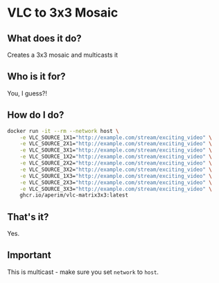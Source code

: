# VLC to 3x3 Mosaic

## What does it do?
Creates a 3x3 mosaic and multicasts it

## Who is it for?
You, I guess?!

## How do I do?
```bash
docker run -it --rm --network host \
    -e VLC_SOURCE_1X1="http://example.com/stream/exciting_video" \
    -e VLC_SOURCE_2X1="http://example.com/stream/exciting_video" \
    -e VLC_SOURCE_3X1="http://example.com/stream/exciting_video" \
    -e VLC_SOURCE_1X2="http://example.com/stream/exciting_video" \
    -e VLC_SOURCE_2X2="http://example.com/stream/exciting_video" \
    -e VLC_SOURCE_3X2="http://example.com/stream/exciting_video" \
    -e VLC_SOURCE_1X3="http://example.com/stream/exciting_video" \
    -e VLC_SOURCE_2X3="http://example.com/stream/exciting_video" \
    -e VLC_SOURCE_3X3="http://example.com/stream/exciting_video" \
    ghcr.io/aperim/vlc-matrix3x3:latest
```

## That's it?
Yes.

## Important
This is multicast - make sure you set `network` to `host`.